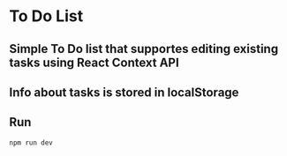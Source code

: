 # To Do List
## Simple To Do list that supportes editing existing tasks using React Context API
## Info about tasks is stored in localStorage
## Run
`npm run dev`
